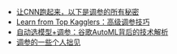 - [让CNN跑起来，以下是调参的所有秘密](https://www.cnblogs.com/chunmei/p/5256909.html)
- [Learn from Top Kagglers：高级调参技巧](https://mp.weixin.qq.com/s?__biz=MzUzOTczMTQyOA==&mid=2247483776&idx=1&sn=342535fe879031f4742326125c82fe9d&chksm=fac2b50bcdb53c1d59120e989e83533fc46e3ea562d3b1218cf1524295159f5283da6614fd60&mpshare=1&scene=24&srcid=0812Bu7JF9pzjeBqVCHYquQz&sharer_sharetime=1565621978830&sharer_shareid=a9f97e3603452f2370ed13a9e54707a6&key=3d1acede8a6f96cec51f9e76e610bdc933c539d4294e135a4ca38bc1935211ec91f9b9eaa30489f3864ccc818c53b47b28f8b529ac4e502fa1ed1440b4be2a5a14307b5d4fb32562612cb7f7a0396e60&ascene=14&uin=MTg2MTEyNTMwMA%3D%3D&devicetype=Windows+10&version=62060833&lang=zh_CN&pass_ticket=11tcMqq54PZn%2BsV3HZs8%2Fw6rO2Ev9jmCHi1zQ9xlKz%2FDEg7x7OS5oZAUdq6LBCf8)
- [自动选模型+调参：谷歌AutoML背后的技术解析](https://mp.weixin.qq.com/s?__biz=MzA3MzI4MjgzMw==&mid=2650737203&idx=4&sn=031d07168f84d269a5783429532ee81f&chksm=871ace4db06d475bb5457511442c8565fde63baefd5d7da5b96f2a6fc7f19159592a5fc9b245&mpshare=1&scene=24&srcid=08126OFEsTWvCOQtAIxo0x2H&sharer_sharetime=1565622004580&sharer_shareid=a9f97e3603452f2370ed13a9e54707a6&key=3d1acede8a6f96ce313f7353170591efdeb30c9c226f6af584a43eb2ff4855dd5eac1a52f505ae657af413e28ae2bc7ba12203ebdf7afcb5bffd74ef1b4097f0e683bb4c346ba32e63e0e8657ec049b4&ascene=14&uin=MTg2MTEyNTMwMA%3D%3D&devicetype=Windows+10&version=62060833&lang=zh_CN&pass_ticket=11tcMqq54PZn%2BsV3HZs8%2Fw6rO2Ev9jmCHi1zQ9xlKz%2FDEg7x7OS5oZAUdq6LBCf8)
- [调参的一些个人拙见](https://mp.weixin.qq.com/s?__biz=MzI3ODgwODA2MA==&mid=2247483882&idx=1&sn=12c9cfc806452a86ace3b465ae026a0b&chksm=eb501579dc279c6f306ab9b1eb5d477349846ae09eed2ca7a5c0889f8db61619cc471241171b&mpshare=1&scene=24&srcid=0812YRrL4aOF5JODbqF2zu50&sharer_sharetime=1565622078763&sharer_shareid=a9f97e3603452f2370ed13a9e54707a6&key=5c697a296e1d5a5cdc0f8ee9855b0acd67fb9319f80a3268da166684598e0b153695702a452e9440de6514c32a6866d41b0acb1a0e9b02bd150b8e634e89e217d044a416b8fc3254ebbb375649d44132&ascene=14&uin=MTg2MTEyNTMwMA%3D%3D&devicetype=Windows+10&version=62060833&lang=zh_CN&pass_ticket=11tcMqq54PZn%2BsV3HZs8%2Fw6rO2Ev9jmCHi1zQ9xlKz%2FDEg7x7OS5oZAUdq6LBCf8)
